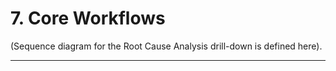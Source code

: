 # 7\. Core Workflows

(Sequence diagram for the Root Cause Analysis drill-down is defined here).

-----
